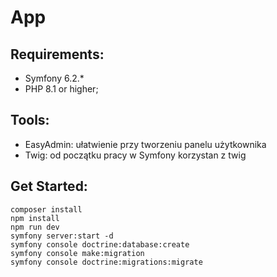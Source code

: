 # App

## Requirements:

- Symfony 6.2.*
- PHP 8.1 or higher;

## Tools:

- EasyAdmin: ułatwienie przy tworzeniu panelu użytkownika
- Twig: od początku pracy w Symfony korzystan z twig

## Get Started:

```
composer install
npm install
npm run dev
symfony server:start -d
symfony console doctrine:database:create
symfony console make:migration
symfony console doctrine:migrations:migrate
```